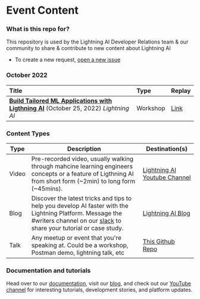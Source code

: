 # Event Content

### What is this repo for?

This repository is used by the Lightning AI Developer Relations team & our community to share & contribute to new content about Lightning AI

- To create a new request, [open a new issue](https://github.com/Lightning-AI-Dev/Content/issues/new)

### October 2022

| Title                                                                                                                                                                                                                                              | Type            | Replay            |
| :------------------------------------------------------------------------------------------------------------------------------------------------------------------------------------------------------------------------------------------------- | :-------------- | :-------------- |
| <a href="https://github.com/Lightning-AI-Dev/Content/blob/main/Build%20Tailored%20ML%20Applications%20with%20Lightning%20AI.pdf" target="_blank" ><strong>Build Tailored ML Applications with Ligthning AI</strong></a> (October 25, 2022) <em>Lightning AI</em>                          | Workshop| [Link](https://youtu.be/BcCjJZCud5w) | 

### Content Types

| Type  | Description  | Destination(s)  |
|---|---|---|
| Video  | Pre-recorded video, usually walking through mahcine learning engineers concepts or a feature of Ligthning AI from short form (~2min) to long form (~45mins).  | [Lightning AI Youtube Channel](https://www.youtube.com/c/PyTorchLightning/videos)  |
| Blog  | Discover the latest tricks and tips to help you develop AI faster with the Lightning Platform. Message the #writers channel on our [slack](https://join.slack.com/t/pytorch-lightning/shared_invite/zt-1d6zs8eu8-n3wMt3TUlRyXoVuo4uaZrw) to share your tutorial or case study.   | [Lightning AI Blog](https://lightning.ai/pages/blog/)|
| Talk  | Any meetup or event that you're speaking at. Could be a workshop, Postman demo, lightning talk, etc  | [This Github Repo](https://github.com/Lightning-AI-Dev/Content)  |

### Documentation and tutorials
Head over to our [documentation](https://lightning.ai/lightning-docs/), visit our [blog](https://lightning.ai/pages/blog/), and check out our [YouTube channel](https://www.youtube.com/c/PyTorchLightning/videos) for interesting tutorials, development stories, and platform updates.

